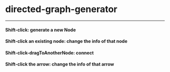 # directed-graph-generator
-------------------------
#### Shift-click: generate a new Node
#### Shift-click an existing node: change the info of that node
#### Shift-click-dragToAnotherNode: connect 
#### Shift-click the arrow: change the info of that arrow
